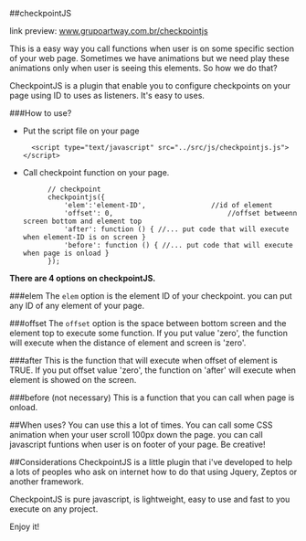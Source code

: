 ##checkpointJS

link preview: www.grupoartway.com.br/checkpointjs

This is a easy way you call functions when user is on some specific section of your web page.
Sometimes we have animations but we need play these animations only when user is seeing this elements. So how we do that?

CheckpointJS is a plugin that enable you to configure checkpoints on your page using ID to uses as listeners. It's easy to uses.

###How to use?

- Put the script file on your page

	    <script type="text/javascript" src="../src/js/checkpointjs.js"></script>
- Call checkpoint function on your page.

			// checkpoint
			checkpointjs({
				'elem':'element-ID',				//id of element
				'offset': 0,							//offset betweenn screen bottom and element top
				'after': function () { //... put code that will execute when element-ID is on screen }
				'before': function () { //... put code that will execute when page is onload }
			});			

**There are 4 options on checkpointJS.**

###elem
The `elem` option is the element ID of your checkpoint. you can put any ID of any element of your page.

###offset
The `offset` option is the space between bottom screen and the element top to execute some function. If you put value 'zero', the function will execute when the distance of element and screen is 'zero'.

###after
This is the function that will execute when offset of element is TRUE. If you put offset value 'zero', the function on 'after' will execute when element is showed on the screen.

###before (not necessary)
This is a function that you can call when page is onload.



##When uses?
You can use this a lot of times. You can call some CSS animation when your user scroll 100px down the page. you can call javascript funtions when user is on footer of your page. Be creative!


##Considerations
CheckpointJS is a little plugin that i've developed to help a lots of peoples who ask on internet how to do that using Jquery, Zeptos or another framework.

CheckpointJS is pure javascript, is lightweight, easy to use and fast to you execute on any project.

Enjoy it!